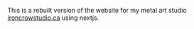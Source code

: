 This is a rebuilt version of the website for my metal art studio [ironcrowstudio.ca](https://ironcrowstudio.ca/) using nextjs.